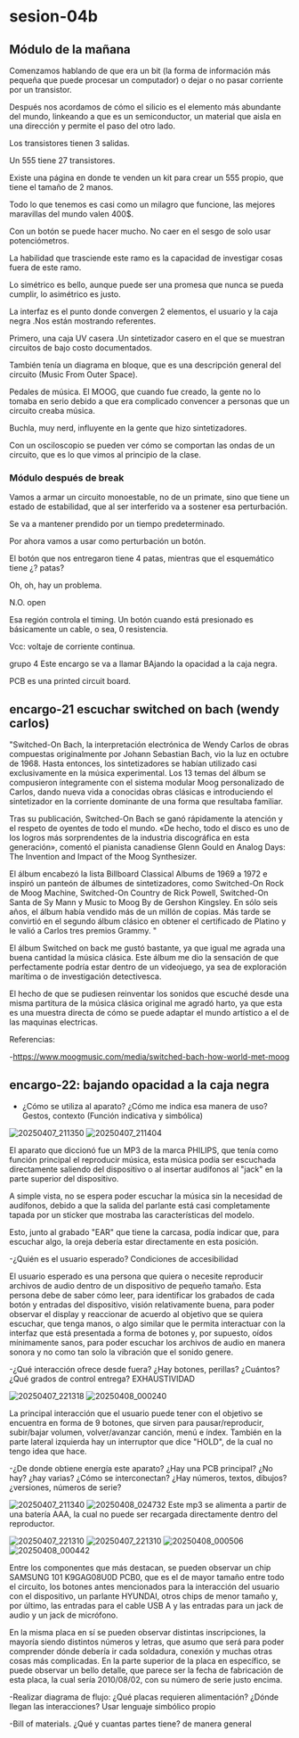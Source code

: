 # sesion-04b

## Módulo de la mañana

Comenzamos hablando de que era un bit (la forma de información más pequeña que puede procesar un computador) o dejar o no pasar corriente por un transistor.

Después nos acordamos de cómo el silicio es el elemento más abundante del mundo, linkeando a que es un semiconductor, un material que aisla en una dirección y permite el paso del otro lado.

Los transistores tienen 3 salidas.

Un 555 tiene 27 transistores.

Existe una página en donde te venden un kit para crear un 555 propio, que tiene el tamaño de 2 manos.

Todo lo que tenemos es casi como un milagro que funcione, las mejores maravillas del mundo valen 400$.

Con un botón se puede hacer mucho. No caer en el sesgo de solo usar potenciómetros.

La habilidad que trasciende este ramo es la capacidad de investigar cosas fuera de este ramo.

Lo simétrico es bello, aunque puede ser una promesa que nunca se pueda cumplir, lo asimétrico es justo.

La interfaz es el punto donde convergen 2 elementos, el usuario y la caja negra .Nos están mostrando referentes.

Primero, una caja UV casera .Un sintetizador casero en el que se muestran circuitos de bajo costo documentados.

También tenía un diagrama en bloque, que es una descripción general del circuito (Music From Outer Space).

Pedales de música. El MOOG, que cuando fue creado, la gente no lo tomaba en serio debido a que era complicado convencer a personas que un circuito creaba música.

Buchla, muy nerd, influyente en la gente que hizo sintetizadores.

Con un osciloscopio se pueden ver cómo se comportan las ondas de un circuito, que es lo que vimos al principio de la clase.

### Módulo después de break

Vamos a armar un circuito monoestable, no de un primate, sino que tiene un estado de estabilidad, que al ser interferido va a sostener esa perturbación.

Se va a mantener prendido por un tiempo predeterminado.

Por ahora vamos a usar como perturbación un botón.

El botón que nos entregaron tiene 4 patas, mientras que el esquemático tiene ¿? patas?

Oh, oh, hay un problema.

N.O. open

Esa región controla el timing. Un botón cuando está presionado es básicamente un cable, o sea, 0 resistencia.

Vcc: voltaje de corriente continua.

grupo 4 Este encargo se va a llamar BAjando la opacidad a la caja negra.

PCB es una printed circuit board.

## encargo-21 escuchar switched on bach (wendy carlos)

"Switched-On Bach, la interpretación electrónica de Wendy Carlos de obras compuestas originalmente por Johann Sebastian Bach, vio la luz en octubre de 1968. Hasta entonces, los sintetizadores se habían utilizado casi exclusivamente en la música experimental. Los 13 temas del álbum se compusieron íntegramente con el sistema modular Moog personalizado de Carlos, dando nueva vida a conocidas obras clásicas e introduciendo el sintetizador en la corriente dominante de una forma que resultaba familiar.

Tras su publicación, Switched-On Bach se ganó rápidamente la atención y el respeto de oyentes de todo el mundo. «De hecho, todo el disco es uno de los logros más sorprendentes de la industria discográfica en esta generación», comentó el pianista canadiense Glenn Gould en Analog Days: The Invention and Impact of the Moog Synthesizer.

El álbum encabezó la lista Billboard Classical Albums de 1969 a 1972 e inspiró un panteón de álbumes de sintetizadores, como Switched-On Rock de Moog Machine, Switched-On Country de Rick Powell, Switched-On Santa de Sy Mann y Music to Moog By de Gershon Kingsley. En sólo seis años, el álbum había vendido más de un millón de copias. Más tarde se convirtió en el segundo álbum clásico en obtener el certificado de Platino y le valió a Carlos tres premios Grammy. "

El álbum Switched on back me gustó bastante, ya que igual me agrada una buena cantidad la música clásica. Este álbum me dio la sensación de que perfectamente podría estar dentro de un videojuego, ya sea de exploración marítima o de investigación detectivesca.

El hecho de que se pudiesen reinventar los sonidos que escuché desde una misma partitura de la música clásica original me agradó harto, ya que esta es una muestra directa de cómo se puede adaptar el mundo artístico a el de las maquinas electricas.

Referencias:  

-<https://www.moogmusic.com/media/switched-bach-how-world-met-moog>

## encargo-22: bajando opacidad a la caja negra  

- ¿Cómo se utiliza al aparato? ¿Cómo me indica esa manera de uso? Gestos, contexto (Función indicativa y simbólica)  

![20250407_211350](https://github.com/user-attachments/assets/19b4b71a-1838-4217-9988-a543954d2f23)
![20250407_211404](https://github.com/user-attachments/assets/2af1c376-c7a4-4eed-86eb-e034233c33f8)

El aparato que diccionó fue un MP3 de la marca PHILIPS, que tenía como función principal el reproducir música, esta música podía ser escuchada directamente saliendo del dispositivo o al insertar audífonos al "jack" en la parte superior del dispositivo.

A simple vista, no se espera poder escuchar la música sin la necesidad de audífonos, debido a que la salida del parlante está casi completamente tapada por un sticker que mostraba las características del modelo.

Esto, junto al grabado "EAR" que tiene la carcasa, podía indicar que, para escuchar algo, la oreja debería estar directamente en esta posición.

-¿Quién es el usuario esperado? Condiciones de accesibilidad  

El usuario esperado es una persona que quiera o necesite reproducir archivos de audio dentro de un dispositivo de pequeño tamaño. Esta persona debe de saber cómo leer, para identificar los grabados de cada botón y entradas del dispositivo, visión relativamente buena, para poder observar el display y reaccionar de acuerdo al objetivo que se quiera escuchar, que tenga manos, o algo similar que le permita interactuar con la interfaz que está presentada a forma de botones y, por supuesto, oídos mínimamente sanos, para poder escuchar los archivos de audio en manera sonora y no como tan solo la vibración que el sonido genere.

-¿Qué interacción ofrece desde fuera? ¿Hay botones, perillas? ¿Cuántos? ¿Qué grados de control entrega? EXHAUSTIVIDAD  

![20250407_221318](https://github.com/user-attachments/assets/73701a46-0f8b-43c5-83ae-7f61baa90e01)
![20250408_000240](https://github.com/user-attachments/assets/7a26b9c3-d7fb-464f-be09-cca540c00591)

La principal interacción que el usuario puede tener con el objetivo se encuentra en forma de 9 botones, que sirven para pausar/reproducir, subir/bajar volumen, volver/avanzar canción, menú e índex.
También en la parte lateral izquierda hay un interruptor que dice "HOLD", de la cual no tengo idea que hace.

-¿De donde obtiene energía este aparato? ¿Hay una PCB principal? ¿No hay? ¿hay varias? ¿Cómo se interconectan? ¿Hay números, textos, dibujos? ¿versiones, números de serie?  

![20250407_211340](https://github.com/user-attachments/assets/18bcdb40-4d46-4c99-a8fa-4b7951f969de)
![20250408_024732](https://github.com/user-attachments/assets/8cf5f327-1347-44e7-b371-868f8bc0d731)
Este mp3 se alimenta a partir de una batería AAA, la cual no puede ser recargada directamente dentro del reproductor.  

![20250407_221310](https://github.com/user-attachments/assets/ca6841fd-47b2-4dc9-9414-b434466f987e)
![20250407_221310](https://github.com/user-attachments/assets/0933def9-6744-4a10-9485-f65ad79b4380)
![20250408_000506](https://github.com/user-attachments/assets/a36f21b7-e2a1-4579-bf2a-0a0c6daace3f)
![20250408_000442](https://github.com/user-attachments/assets/fea736ad-c2a9-41db-9a18-42e6a796529e)

Entre los componentes que más destacan, se pueden observar un chip SAMSUNG 101 K9GAG08U0D PCB0, que es el de mayor tamaño entre todo el circuito, los botones antes mencionados para la interacción del usuario con el dispositivo, un parlante HYUNDAI, otros chips de menor tamaño y, por último, las entradas para el cable USB A y las entradas para un jack de audio y un jack de micrófono.

En la misma placa en sí se pueden observar distintas inscripciones, la mayoría siendo distintos números y letras, que asumo que será para poder comprender dónde debería ir cada soldadura, conexión y muchas otras cosas más complicadas. En la parte superior de la placa en específico, se puede observar un bello detalle, que parece ser la fecha de fabricación de esta placa, la cual sería 2010/08/02, con su número de serie justo encima.

-Realizar diagrama de flujo: ¿Qué placas requieren alimentación? ¿Dónde llegan las interacciones? Usar lenguaje simbólico propio  

-Bill of materials. ¿Qué y cuantas partes tiene? de manera general
